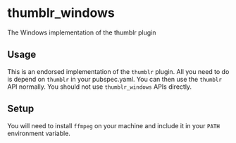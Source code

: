 # thumblr_windows

The Windows implementation of the thumblr plugin

## Usage

This is an endorsed implementation of the `thumblr` plugin. 
All you need to do is depend on `thumblr` in your pubspec.yaml. 
You can then use the `thumblr` API normally. You should not use 
`thumblr_windows` APIs directly.

## Setup

You will need to install `ffmpeg` on your machine and include it in
your `PATH` environment variable.
